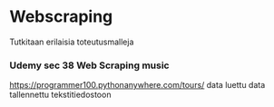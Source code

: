 # Webscraping
Tutkitaan erilaisia toteutusmalleja

### Udemy sec 38 Web Scraping music
https://programmer100.pythonanywhere.com/tours/
data luettu 
data tallennettu tekstitiedostoon

